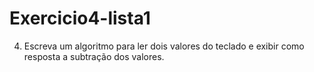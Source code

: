 # Exercicio4-lista1
4) Escreva um algoritmo para ler dois valores do teclado e exibir como resposta a subtração dos valores. 

